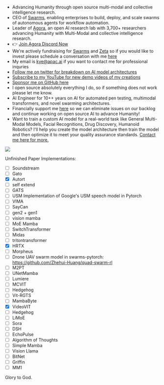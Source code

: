 - Advancing Humanity through open source multi-modal and collective intelligence research.
- CEO of [Swarms](https://www.swarms.world/), enabling enterprises to build, deploy, and scale swarms of autonomous agents for workflow automation.
- Leader of [Agora](https://agora-codex.readthedocs.io/en/latest/), an open AI research lab with 3,700+ researchers advancing Humanity with Multi-Modal and collective intelligence research.
- 👉 [Join Agora Discord Now](https://discord.gg/qUtxnK2NMf)
- We're actively fundraising for [Swarms](https://github.com/kyegomez/swarms) and [Zeta](https://github.com/kyegomez/zeta) so if you would like to invest please schedule a conversation with me [here](https://calendly.com/swarm-corp/30min)
- My email is kye@apac.ai if you want to contact me for professional inquries
- [Follow me on twitter for breakdown on AI model architectures](https://twitter.com/KyeGomezB)
- [Subscribe to my YouTube for new demo videos of my creations](https://www.youtube.com/@kyegomez3242)
- [Sponsor me on GitHub here](https://github.com/sponsors/kyegomez)
- I open source absolutely everything I do, so if something does not work please let me know.
- AI Engineer for 10++ years on AI for automated pen testing, multimodal transformers, and novel swarming architectures.
- Financially support me [here](https://polar.sh/kyegomez) so we can eliminate issues on our backlog and continue working on open source AI to advance Humanity!
- Want to train a custom AI model for a real-world task like General Multi-Modal Models, Facial Recognitions, Drug Discovery, Humanoid Robotics? I'll help you create the model architecture then train the model and then optimize it to meet your quality assurance standards. [Contact me here for more.](https://calendly.com/swarm-corp/30min)

<a href="https://polar.sh/kyegomez"><img src="https://polar.sh/embed/fund-our-backlog.svg?org=kyegomez" /></a>


Unfinished Paper Implementations:
- [ ] Soundstream
- [ ] Gato
- [x] Autort
- [ ] self extend
- [ ] GATS
- [ ] USM Implementation of Google's USM speech model in Pytorch
- [ ] VIMA
- [ ] SayCan
- [ ] gen2 + gen1
- [ ] vision mamba
- [ ] MoE Mamba
- [ ] SwitchTransformer
- [ ] Midas
- [ ] tritontransformer
- [x] HRTX
- [ ] Morpheus
- [ ] Drone UAV swarm model in swarms-pytorch: https://github.com/Zhehui-Huang/quad-swarm-rl
- [ ] M2PT
- [ ] UNetMamba
- [ ] Lumiere
- [ ] MCVIT
- [ ] Hedgehog
- [ ] Vit-RGTS
- [ ] MambaByte
- [x] VideoVIT
- [ ] Hedgehog
- [ ] LiMoE
- [ ] Sora
- [ ] DSH
- [ ] EchoPulse
- [ ] Algorithm of Thoughts
- [ ] Simple Mamba
- [ ] Vision Llama
- [ ] BitNet
- [ ] Griffin
- [ ] MM1

Glory to God.
